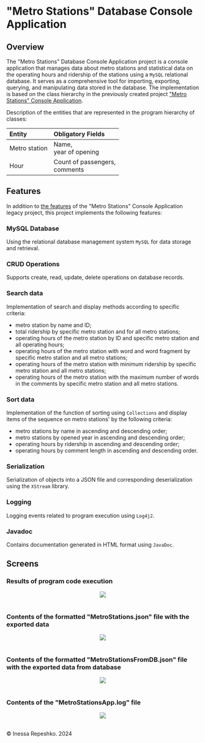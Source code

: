 # <a id="metro-station-database-console-application"></a> "Metro Stations" Database Console Application

## Overview

The "Metro Stations" Database Console Application project is a console application that manages data 
about metro stations and statistical data on the operating hours and ridership of the stations 
using a ```MySQL``` relational database.
It serves as a comprehensive tool for importing, exporting, querying, and manipulating data stored in the database.
The implementation is based on the class hierarchy in the previously created project 
["Metro Stations" Console Application](https://github.com/InessaRepeshko/java-application-metro-stations/tree/main/applications/src/main/java/applications/console_application/README.md#metro-station-console-application).

Description of the entities that are represented in the program hierarchy of classes:

| Entity        | Obligatory Fields                  |
|:--------------|:-----------------------------------|
| Metro station | Name, <br/>year of opening         |
| Hour          | Count of passengers, <br/>comments |


## <a id="metro-station-database-console-application-features"></a> Features

In addition to [the features](https://github.com/InessaRepeshko/java-application-metro-stations/tree/main/applications/src/main/java/applications/console_application/README.md#metro-station-console-application-features) 
of the "Metro Stations" Console Application legacy project, this project implements the following features:

### MySQL Database
Using the relational database management system ```MySQL``` for data storage and retrieval.

### CRUD Operations
Supports create, read, update, delete operations on database records.

### Search data
Implementation of search and display methods according to specific criteria:
- metro station by name and ID;
- total ridership by specific metro station and for all metro stations;
- operating hours of the metro station by ID and specific metro station and all operating hours;
- operating hours of the metro station with word and word fragment by specific metro station and all metro stations;
- operating hours of the metro station with minimum ridership by specific metro station and all metro stations;
- operating hours of the metro station with the maximum number of words in the comments 
by specific metro station and all metro stations.

### Sort data
Implementation of the function of sorting using ```Collections``` and display items
of the sequence on metro stations' by the following criteria:
- metro stations by name in ascending and descending order;
- metro stations by opened year in ascending and descending order;
- operating hours by ridership in ascending and descending order;
- operating hours by comment length in ascending and descending order.

### Serialization
Serialization of objects into a JSON file and corresponding deserialization using the ```XStream``` library.

### Logging
Logging events related to program execution using ```Log4j2```.

### Javadoc
Contains documentation generated in HTML format using ```JavaDoc```.


## Screens

### Results of program code execution

<div align="center">
    <img src="https://github.com/InessaRepeshko/java-application-metro-stations/blob/main/screens/database_console_application/results.jpg">
</div><br />

### Contents of the formatted "MetroStations.json" file with the exported data

<div align="center">
    <img src="https://github.com/InessaRepeshko/java-application-metro-stations/blob/main/screens/database_console_application/json_file_1.jpg">
</div><br />

### Contents of the formatted "MetroStationsFromDB.json" file with the exported data from database

<div align="center">
    <img src="https://github.com/InessaRepeshko/java-application-metro-stations/blob/main/screens/database_console_application/json_file_2.jpg">
</div><br />

### Contents of the "MetroStationsApp.log" file

<div align="center">
    <img src="https://github.com/InessaRepeshko/java-application-metro-stations/blob/main/screens/database_console_application/log_file.jpg">
</div><br />



© Inessa Repeshko. 2024
